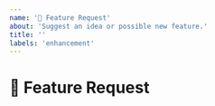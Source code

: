 ```yaml
---
name: '🚀 Feature Request'
about: 'Suggest an idea or possible new feature.'
title: ''
labels: 'enhancement'
---
```


# :rocket: Feature Request

